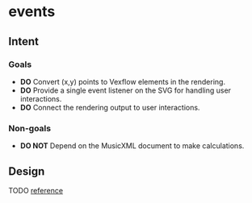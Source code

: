 # events

## Intent

### Goals

- **DO** Convert (x,y) points to Vexflow elements in the rendering.
- **DO** Provide a single event listener on the SVG for handling user interactions.
- **DO** Connect the rendering output to user interactions.

### Non-goals

- **DO NOT** Depend on the MusicXML document to make calculations.

## Design

TODO [reference](https://github.com/stringsync/vexml/issues/159#issuecomment-2144005865)

